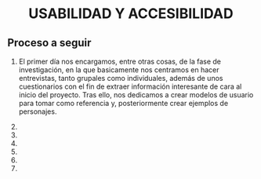 # <div align = "center">**USABILIDAD Y ACCESIBILIDAD**</div>
## Proceso a seguir
1. El primer día nos encargamos, entre otras cosas, de la fase de investigación, en la que basicamente nos centramos en hacer entrevistas, tanto grupales como individuales, además de unos cuestionarios con el fin de extraer información interesante de cara al inicio del proyecto. Tras ello, nos dedicamos a crear modelos de usuario para tomar como referencia y, posteriormente crear ejemplos de personajes.

2.
3.
4.
5.
6.
7.

